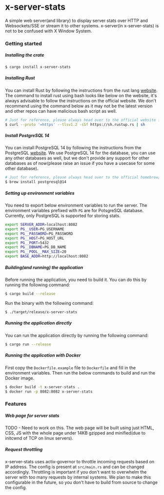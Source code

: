 # x-server-stats

A simple web server(and library) to display server stats over HTTP and Websockets/SSE or stream it to other systems. x-server(in x-server-stats) is not to be confused with X Window System.

### Getting started

##### Installing the crate
```bash
$ cargo install x-server-stats
```

##### Installing Rust

You can install Rust by following the instructions from the rust lang [website](https://www.rust-lang.org/tools/install).
The command to install rust using bash looks like below on the website, it's always advisable to follow the instructions on the official website.
We don't recommend using the command below as it may not be the latest version and other repos can have malicious bash script as well.

```bash
# Just for reference, please always head over to the official website for the instructions.
$ curl --proto '=https' --tlsv1.2 -sSf https://sh.rustup.rs | sh
```

##### Install PostgreSQL 14

You can install PostgreSQL 14 by following the instructions from the PostgreSQL [website](https://www.postgresql.org/download/).
We use PostgreSQL 14 for the database, you can use any other databases as well, but we don't provide any support for other databases as of now(please raise an issue if you have a usecase for some other database).

```bash
# Just for reference, please always head over to the official homebrew/postgres website for the instructions for your OS.
$ brew install postgresql@14
```

##### Setting up environment variables

You need to export below environment variables to run the server.
The environment variables prefixed with `PG` are for PotsgreSQL database. Currently, only PostgreSQL is supported for storing stats.

```bash
export SERVER_ADDR=localhost:8082
export PG__USER=PG_USERNAME
export PG__PASSWORD=PG_PASSWORD
export PG__HOST=PG_HOST_URL
export PG__PORT=5432
export PG__DBNAME=PG_DB_NAME
export PG__POOL__MAX_SIZE=20
export BASE_ADDR=http://localhost:8082
```

##### Building(and running) the application

Before running the application, you need to build it. You can do this by running the following command:

```bash
$ cargo build --release 
```

Run the binary with the following command:

```bash
$ ./target/release/x-server-stats
```

##### Running the application directly

You can run the application directly by running the following command:

```bash
$ cargo run --release
```

##### Running the application with Docker

First copy the `Dockerfile.example` file to `Dockerfile` and fill in the environment variables. Then run the below commands to build and run the Docker image.

```bash
$ docker build -t x-server-stats .
$ docker run -p 8082:8082 x-server-stats
```


### Features

##### Web page for server stats
TODO - Need to work on this. The web page will be built using just HTML, CSS, JS with the whole page under 14KB gzipped and minified(due to initcwnd of TCP on linux servers).

##### Request throttling
x-server-stats uses actix-governor to throttle incoming requests based on IP address.
The config is present at `src/main.rs` and can be changed accordingly.
Throttling is important if you don't want to overwhelm the server with too many requests by internal systems.
We plan to make this configurable in the future, so you don't have to build from source to change the config.